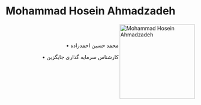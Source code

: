 # Mohammad Hosein Ahmadzadeh 

<img src="https://github.com/mh-ahmadzadeh/mat/blob/main/Untitled-4.png" align="right"
     alt="Mohammad Hosein Ahmadzadeh" width="200" height="200">
<br></br>
<p align="right">• محمد حسین احمدزاده</p>
<p align="right">• کارشناس سرمایه گذاری جایگزین</p>

